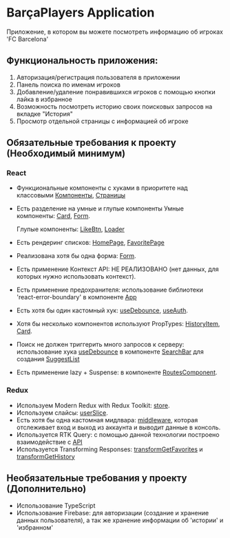 # BarçaPlayers Application
Приложение, в котором вы можете посмотреть информацию об игроках 'FC Barcelona'

## Функциональность приложения:
1. Авторизация/регистрация пользователя в приложении
2. Панель поиска по именам игроков
2. Добавление/удаление понравившихся игроков с помощью кнопки лайка в избранное
4. Возможность посмотреть историю своих поисковых запросов на вкладке "Иcтория"
5. Просмотр отдельной страницы с информацией об игроке

## Обязательные требования к проекту (Необходимый минимум)

### React

- Функциональные компоненты c хуками в приоритете над классовыми
  [Компоненты](https://github.com/A1eks213/aston-project/tree/main/src/components), [Страницы](https://github.com/A1eks213/aston-project/tree/main/src/pages)
- Есть разделение на умные и глупые компоненты
  Умные компоненты: [Card](https://github.com/A1eks213/aston-project/blob/main/src/components/Card/Card.tsx), [Form](https://github.com/A1eks213/aston-project/blob/main/src/components/Form/Form.tsx).

  Глупые компоненты: [LikeBtn](https://github.com/A1eks213/aston-project/blob/main/src/components/LikeBtn/LikeBtn.tsx), [Loader](https://github.com/A1eks213/aston-project/blob/main/src/components/Loader/Loader.tsx)

- Есть рендеринг списков: [HomePage](https://github.com/A1eks213/aston-project/blob/main/src/pages/HomePage/HomePage.tsx), [FavoritePage](https://github.com/A1eks213/aston-project/blob/main/src/pages/FavoritePage/FavoritePage.tsx)
- Реализована хотя бы одна форма: [Form](https://github.com/A1eks213/aston-project/blob/main/src/components/Form/Form.tsx).
- Есть применение Контекст API:  НЕ РЕАЛИЗОВАНО (нет данных, для которых нужно использовать контекст).
- Есть применение предохранителя: использование библиотеки 'react-error-boundary' в компоненте [App](https://github.com/A1eks213/aston-project/blob/main/src/App.tsx)
- Есть хотя бы один кастомный хук: [useDebounce](https://github.com/A1eks213/aston-project/blob/main/src/hooks/useDebounce.ts), [useAuth](https://github.com/A1eks213/aston-project/blob/main/src/hooks/useAuth.ts).
- Хотя бы несколько компонентов используют PropTypes: [HistoryItem](https://github.com/A1eks213/aston-project/blob/main/src/components/HistoryItem/HistoryItem.tsx), [Card](https://github.com/A1eks213/aston-project/blob/main/src/components/Card/Card.tsx). 
- Поиск не должен триггерить много запросов к серверу: использование хука [useDebounce](https://github.com/A1eks213/aston-project/blob/main/src/hooks/useDebounce.ts) в компоненте [SearchBar](https://github.com/A1eks213/aston-project/blob/main/src/components/SearchBar/SearchBar.tsx) для создания [SuggestList](https://github.com/A1eks213/aston-project/blob/main/src/components/SuggestList/SuggestList.tsx)
- Есть применение lazy + Suspense: в компоненте [RoutesComponent](https://github.com/A1eks213/aston-project/blob/main/src/routes/RoutesComponent.tsx).

### Redux

- Используем Modern Redux with Redux Toolkit: [store](https://github.com/A1eks213/aston-project/blob/main/src/redux/store/index.ts).
- Используем слайсы: [userSlice](https://github.com/A1eks213/aston-project/blob/main/src/redux/store/slices/userSlice.ts).
- Есть хотя бы одна кастомная мидлвара: [middleware](https://github.com/A1eks213/aston-project/blob/main/src/redux/middleware/middleware.ts), которая отслеживает вход и выход из аккаунта и выводит данные в консоль.
- Используется RTK Query: с помощью данной технологии построено взаимодействие с [API](https://github.com/A1eks213/aston-project/tree/main/src/redux/RTKQuery)
- Используется Transforming Responses:  [transformGetFavorites](https://github.com/A1eks213/aston-project/blob/main/src/utils/transformGetFavorites.ts) и [transformGetHistory](https://github.com/A1eks213/aston-project/blob/main/src/utils/transformGetHistory.ts)

## Необязательные требования у проекту (Дополнительно)

- Использование TypeScript
- Использование Firebase: для авторизации (создание и хранение данных пользователя), а так же хранение информации об 'истории' и 'избранном'

